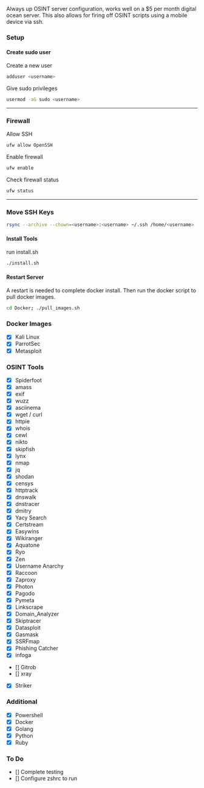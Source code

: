Always up OSINT server configuration, works well on a $5 per month digital ocean server. This also allows for firing off OSINT scripts using a mobile device via ssh.

### Setup

#### Create sudo user
Create a new user
```bash
adduser <username>
```
Give sudo privileges
```bash
usermod -aG sudo <username>
```

---
### Firewall
Allow SSH
```bash
ufw allow OpenSSH
```
Enable firewall
```bash
ufw enable
```
Check firewall status
```bash
ufw status
```

---
### Move SSH Keys
```bash
rsync --archive --chown=<username>:<username> ~/.ssh /home/<username>
```

#### Install Tools
run install.sh
```bash
./install.sh
```
#### Restart Server
A restart is needed to complete docker install. Then run the docker script to pull docker images.
```bash
cd Docker; ./pull_images.sh
```
### Docker Images
- [x] Kali Linux
- [x] ParrotSec
- [x] Metasploit  

### OSINT Tools
- [x] Spiderfoot
- [x] amass
- [x] exif
- [x] wuzz
- [x] asciinema
- [x] wget / curl
- [x] httpie
- [x] whois
- [x] cewl
- [x] nikto
- [x] skipfish
- [x] lynx
- [x] nmap
- [x] jq
- [x] shodan
- [x] censys
- [x] httptrack
- [x] dnswalk
- [x] dnstracer
- [x] dmitry
- [x] Yacy Search
- [x] Certstream
- [x] Easywins
- [x] Wikiranger
- [x] Aquatone
- [x] Ryo
- [x] Zen
- [x] Username Anarchy
- [x] Raccoon
- [x] Zaproxy
- [x] Photon
- [x] Pagodo
- [x] Pymeta
- [x] Linkscrape
- [x] Domain_Analyzer
- [x] Skiptracer
- [x] Datasploit
- [x] Gasmask
- [x] SSRFmap
- [x] Phishing Catcher
- [x] infoga
- [] Gitrob
- [] xray
- [x] Striker

### Additional
- [x] Powershell
- [x] Docker
- [x] Golang
- [x] Python
- [x] Ruby

### To Do
- [] Complete testing
- [] Configure zshrc to run
